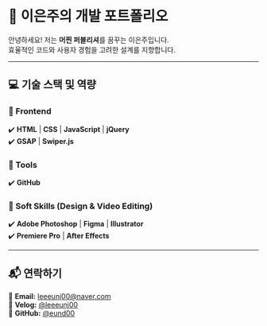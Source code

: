 # 🚀 이은주의 개발 포트폴리오
안녕하세요! 저는 **머찐 퍼블리셔**를 꿈꾸는 이은주입니다.  
효율적인 코드와 사용자 경험을 고려한 설계를 지향합니다.  

---

## 💻 기술 스택 및 역량

### 🚀 Frontend  
✔️ **HTML** | **CSS** | **JavaScript** | **jQuery**  
✔️ **GSAP** | **Swiper.js**  

### 🔧 Tools  
✔️ **GitHub**  

### 🎨 Soft Skills (Design & Video Editing)  
✔️ **Adobe Photoshop** | **Figma** | **Illustrator**  
✔️ **Premiere Pro** | **After Effects**  

---

## 📬 연락하기  
📧 **Email:** [leeeunj00@naver.com](mailto:leeeunj00@naver.com)  
🔗 **Velog:** [@leeeunj00](https://velog.io/@leeeunj00)  
📂 **GitHub:** [@eund00](https://github.com/eund00)  
